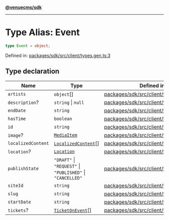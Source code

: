 [**@venuecms/sdk**](../Index.md)

***

# Type Alias: Event

```ts
type Event = object;
```

Defined in: [packages/sdk/src/client/types.gen.ts:3](https://github.com/venuecms/sdk/blob/aa6bf5e2569259dec55e399babe648ca7df4042f/packages/sdk/src/client/types.gen.ts#L3)

## Type declaration

| Name | Type | Defined in |
| ------ | ------ | ------ |
| <a id="artists"></a> `artists` | `object`[] | [packages/sdk/src/client/types.gen.ts:14](https://github.com/venuecms/sdk/blob/aa6bf5e2569259dec55e399babe648ca7df4042f/packages/sdk/src/client/types.gen.ts#L14) |
| <a id="description"></a> `description`? | `string` \| `null` | [packages/sdk/src/client/types.gen.ts:6](https://github.com/venuecms/sdk/blob/aa6bf5e2569259dec55e399babe648ca7df4042f/packages/sdk/src/client/types.gen.ts#L6) |
| <a id="enddate"></a> `endDate` | `string` | [packages/sdk/src/client/types.gen.ts:10](https://github.com/venuecms/sdk/blob/aa6bf5e2569259dec55e399babe648ca7df4042f/packages/sdk/src/client/types.gen.ts#L10) |
| <a id="hastime"></a> `hasTime` | `boolean` | [packages/sdk/src/client/types.gen.ts:11](https://github.com/venuecms/sdk/blob/aa6bf5e2569259dec55e399babe648ca7df4042f/packages/sdk/src/client/types.gen.ts#L11) |
| <a id="id"></a> `id` | `string` | [packages/sdk/src/client/types.gen.ts:4](https://github.com/venuecms/sdk/blob/aa6bf5e2569259dec55e399babe648ca7df4042f/packages/sdk/src/client/types.gen.ts#L4) |
| <a id="image"></a> `image`? | [`MediaItem`](MediaItem.md) | [packages/sdk/src/client/types.gen.ts:8](https://github.com/venuecms/sdk/blob/aa6bf5e2569259dec55e399babe648ca7df4042f/packages/sdk/src/client/types.gen.ts#L8) |
| <a id="localizedcontent"></a> `localizedContent` | [`LocalizedContent`](LocalizedContent.md)[] | [packages/sdk/src/client/types.gen.ts:18](https://github.com/venuecms/sdk/blob/aa6bf5e2569259dec55e399babe648ca7df4042f/packages/sdk/src/client/types.gen.ts#L18) |
| <a id="location"></a> `location`? | [`Location`](Location.md) | [packages/sdk/src/client/types.gen.ts:13](https://github.com/venuecms/sdk/blob/aa6bf5e2569259dec55e399babe648ca7df4042f/packages/sdk/src/client/types.gen.ts#L13) |
| <a id="publishstate"></a> `publishState` | `"DRAFT"` \| `"REQUEST"` \| `"PUBLISHED"` \| `"CANCELLED"` | [packages/sdk/src/client/types.gen.ts:12](https://github.com/venuecms/sdk/blob/aa6bf5e2569259dec55e399babe648ca7df4042f/packages/sdk/src/client/types.gen.ts#L12) |
| <a id="siteid"></a> `siteId` | `string` | [packages/sdk/src/client/types.gen.ts:5](https://github.com/venuecms/sdk/blob/aa6bf5e2569259dec55e399babe648ca7df4042f/packages/sdk/src/client/types.gen.ts#L5) |
| <a id="slug"></a> `slug` | `string` | [packages/sdk/src/client/types.gen.ts:7](https://github.com/venuecms/sdk/blob/aa6bf5e2569259dec55e399babe648ca7df4042f/packages/sdk/src/client/types.gen.ts#L7) |
| <a id="startdate"></a> `startDate` | `string` | [packages/sdk/src/client/types.gen.ts:9](https://github.com/venuecms/sdk/blob/aa6bf5e2569259dec55e399babe648ca7df4042f/packages/sdk/src/client/types.gen.ts#L9) |
| <a id="tickets"></a> `tickets`? | [`TicketOnEvent`](TicketOnEvent.md)[] | [packages/sdk/src/client/types.gen.ts:17](https://github.com/venuecms/sdk/blob/aa6bf5e2569259dec55e399babe648ca7df4042f/packages/sdk/src/client/types.gen.ts#L17) |
